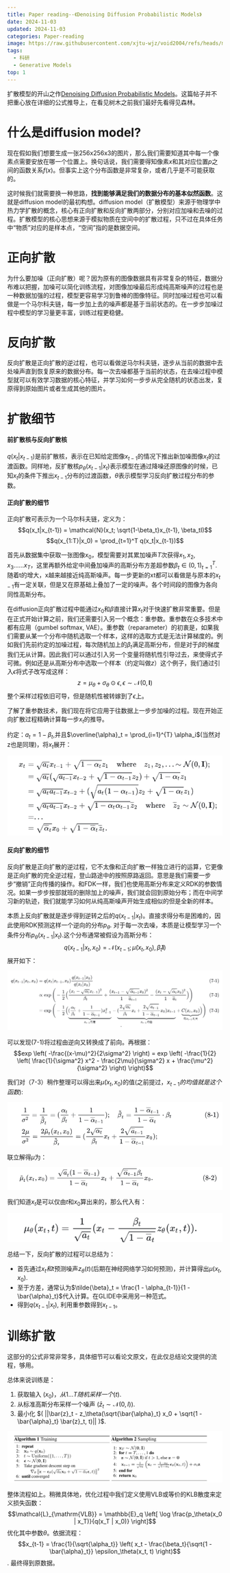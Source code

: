 ```yaml
---
title: Paper reading--《Denoising Diffusion Probabilistic Models》
date: 2024-11-03
updated: 2024-11-03
categories: Paper-reading
image: https://raw.githubusercontent.com/xjtu-wjz/void2004/refs/heads/main/pics_for_post/ASurvey%20on%20Multimodal%20Large%20Language%20Models.webp
tags:
  - 科研
  - Generative Models
top: 1
---
```


扩散模型的开山之作[Denoising Diffusion Probabilistic Models](https://arxiv.org/abs/2006.11239)。这篇帖子并不把重心放在详细的公式推导上，在看见树木之前我们最好先看得见森林。

# 什么是diffusion model?
现在假如我们想要生成一张256x256x3的图片，那么我们需要知道其中每一个像素点需要安放在哪一个位置上。换句话说，我们需要得知像素$x$和其对应位置$p$之间的函数关系$f(x)$。但事实上这个分布函数是非常复杂，或者几乎是不可能获取的。

这时候我们就需要换一种思路，**找到能够满足我们的数据分布的基本似然函数**。这就是diffusion model的最初构想。diffusion model（扩散模型）来源于物理学中热力学扩散的概念，核心有正向扩散和反向扩散两部分，分别对应加噪和去噪的过程。扩散模型的核心思想来源于模拟物质在空间中的扩散过程，只不过在具体任务中“物质”对应的是样本点，“空间”指的是数据空间。

# 正向扩散
为什么要加噪（正向扩散）呢？因为原有的图像数据具有非常复杂的特征，数据分布难以把握，加噪可以简化训练流程，对图像加噪最后形成纯高斯噪声的过程也是一种数据加强的过程，模型更容易学习到鲁棒的图像特征。同时加噪过程也可以看做是一个马尔科夫链，每一步加上去的噪声都是基于当前状态的。在一步步加噪过程中模型的学习量更丰富，训练过程更稳健。

# 反向扩散
反向扩散是正向扩散的逆过程，也可以看做逆马尔科夫链，逐步从当前的数据中去处噪声直到恢复原来的数据分布。每一次去噪都基于当前的状态，在去噪过程中模型就可以有效学习数据的核心特征，并学习如何一步步从完全随机的状态出发，复原得到原始图片或者生成其他的图片。

# 扩散细节
#### 前扩散核与反向扩散核
$q(x_t|x_{t-1})$是前扩散核，表示在已知给定图像$x_{t-1}$的情况下推出新加噪图像$x_{t}$的过渡函数。同样地，反扩散核$p_{\theta}(x_{t-1}|x_t)$表示模型在通过降噪还原图像的时候，已知$x_{t}$的条件下推出$x_{t-1}$分布的过渡函数，$\theta$表示模型学习反向扩散过程分布的参数。

#### 正向扩散的细节
正向扩散可表示为一个马尔科夫链，定义为：
$$q(x_t|x_{t-1}) = \mathcal{N}(x_t; \sqrt{1-\beta_t}x_{t-1}, \beta_tI)$$
$$q(x_{1:T}|x_0) = \prod_{t=1}^T q(x_t|x_{t-1})$$

首先从数据集中获取一张图像$x_0$，模型需要对其累加噪声$T$次获得$x_{1},x_{2},x_{3}......x_{T}$，这里再额外给定中间叠加噪声的高斯分布方差超参数${\beta_{t}\in(0,1)}_{t=1}^{T}$.随着t的增大，x越来越接近纯高斯噪声。每一步更新的xt都可以看做是与原本的$x_{t-1}$有一定关联，但是又在原基础上叠加了一定的噪声。各个时间段的图像为各向同性高斯分布。

在diffusion正向扩散过程中能通过$x_{0}$和$\beta$直接计算$x_{t}$对于快速扩散非常重要。但是在正式开始计算之前，我们还需要引入另一个概念：重参数。重参数在众多技术中都有应用（gumbel softmax, VAE）。重参数（reparameter）的初衷是，如果我们需要从某一个分布中随机选取一个样本，这样的选取方式是无法计算梯度的。例如我们先前约定的加噪过程，每次随机加上的$\beta_{t}$满足高斯分布，但是对于$\beta$的梯度我们无从计算。因此我们可以通过引入另一个变量将随机性引导过去，来使得式子可微。例如还是从高斯分布中选取一个样本（约定叫做$z$）这个例子，我们通过引入$\epsilon$将式子改写成这样：
$$z = \mu_\theta + \sigma_\theta \odot \epsilon, \epsilon \sim \mathcal{N}(0, \mathbf{I})$$
整个采样过程依旧可导，但是随机性被转嫁到了$\epsilon$上。

了解了重参数技术，我们现在将它应用于往数据上一步步加噪的过程。现在开始正向扩散过程精确计算每一步$x_{t}$的推导。

约定：$a_{t}=1-\beta_{t}$,并且$\overline{\alpha}_t = \prod_{i=1}^{T} \alpha_i$(当然对z也是同理)，将$x_{t}$展开：

![alt text](../../materials/diffusion-1.png)

#### 反向扩散的细节
反向扩散是正向扩散的逆过程，它不太像和正向扩散一样独立进行的运算，它更像是正向扩散的完全逆过程，登山路途中的按照原路返回。意思是我们需要一步步“撤销”正向传播的操作。和FDK一样，我们也使用高斯分布来定义RDK的参数情况。如果一步步按部就班的删除加上的噪声，我们就会回到原始分布；而在中间学习新的轨迹，我们就能学习如何从纯高斯噪声开始生成相似的但是全新的样本。

本质上反向扩散就是逐步得到逆转之后的$q(x_{t-1}|x_{t})$。直接求得分布是困难的，因此使用RDK预测这样一个逆向的分布$p_{\theta}$. 对于每一次去噪，本质是让模型学习一个条件分布$p_{\theta}(x_{t-1}|x_{t})$.这个分布通常被假设为高斯分布：
$$q(x_{t-1}|x_t, x_0) = \mathcal{N}(x_{t-1}; \tilde{\mu}(x_t, x_0), \tilde{\beta}_t \mathbf{I})$$
展开如下：

![alt text](../../materials/diffusion-2.png)


可以发现(7-1)将过程由逆向又转换成了前向。再根据：
$$exp \left( -\frac{(x-\mu)^2}{2\sigma^2} \right) = exp \left( -\frac{1}{2} \left( \frac{1}{\sigma^2} x^2 - \frac{2\mu}{\sigma^2} x + \frac{\mu^2}{\sigma^2} \right) \right)$$

我们对（7-3）稍作整理可以得出来$\tilde{\mu}(x_t, x_0)$的值(之前提过，$x_{t-1}的均值就是这个函数$):

![shizi 3](../../materials/diffusion-3.png)

联立解得$\mu$为：

![alt text](../../materials/diffusion-4.png)

我们知道$x_{t}$是可以仅由$t$和$x_{0}$算出来的，那么代入有：

![alt text](../../materials/difussion-5.png)

总结一下，反向扩散的过程可以总结为：
- 首先通过$x_{t}和t$预测噪声$z_{\theta}(t)$(后期在神经网络学习如何预测)，并计算得出$\mu(x_{t},x_{0})$.
- 至于方差，通常认为$\tilde{\beta}_t = \frac{1 - \alpha_{t-1}}{1 - \bar{\alpha}_t}$代入计算。在GLIDE中采用另一种范式。
- 得到$q(x_{t-1}|x_{t})$, 利用重参数得到$x_{t-1}$。

# 训练扩散
这部分的公式非常非常多，具体细节可以看论文原文，在此仅总结论文提供的流程，够用。

总体来说训练是：
1. 获取输入 $( x_0 )，从 1...T 随机采样一个 ( t )$.
2. 从标准高斯分布采样一个噪声 $( \bar{z}_t \sim \mathcal{N}(0, I) )$.
3. 最小化 $( ||\bar{z}_t - z_\theta(\sqrt{\bar{\alpha}_t} x_0 + \sqrt{1 - \bar{\alpha}_t} \bar{z}_t, t)|| )$.

![diffusion-6](../../materials/diffusion-6.png)

整体流程如上。稍微具体地，优化过程中我们定义使用VLB或等价的KLB散度来定义损失函数：
$$\mathcal{L}_{\mathrm{VLB}} = \mathbb{E}_q \left[ \log \frac{p_\theta(x_0 | x_T)}{q(x_T | x_0)} \right]$$
优化其中参数$\theta$。依据流程：
$$x_{t-1} = \frac{1}{\sqrt{\alpha_t}} \left( x_t - \frac{\beta_t}{\sqrt{1 - \bar{\alpha}_t}} \epsilon_\theta(x_t, t) \right)$$.
最终得到原数据。

